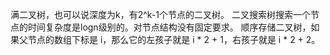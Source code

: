 满二叉树，也可以说深度为k，有2^k-1个节点的二叉树。
二叉搜索树搜索一个节点的时间复杂度是logn级别的。对节点结构没有固定要求。
顺序存储二叉树，如果父节点的数组下标是 i，那么它的左孩子就是 i * 2 + 1，右孩子就是 i * 2 + 2。